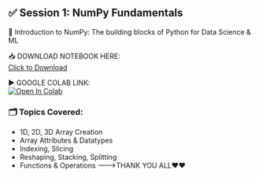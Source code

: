 ## ✅ Session 1: NumPy Fundamentals

📘 Introduction to NumPy: The building blocks of Python for Data Science & ML

📥 DOWNLOAD NOTEBOOK HERE:    
[Click to Download](https://raw.githubusercontent.com/santhoshkumar122334455/python-_basic_-to-_advance/refs/heads/main/07_Data_Science_Libraries/Session1_NumPy_Fundamentals.ipynb
)


▶️ GOOGLE COLAB LINK:  
[![Open In Colab](https://colab.research.google.com/assets/colab-badge.svg)](https://colab.research.google.com/github/santhoshkumar122334455/python-_basic_-to-_advance/blob/main/07_Data_Science_Libraries/numpyfundamentals%20(1).ipynb)

### 🗂️ Topics Covered:
- 1D, 2D, 3D Array Creation
- Array Attributes & Datatypes
- Indexing, Slicing
- Reshaping, Stacking, Splitting
- Functions & Operations
--->THANK YOU ALL❤❤
